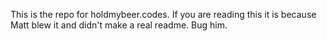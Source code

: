 This is the repo for holdmybeer.codes. If you are reading this it is because Matt blew it and didn't make a real readme. Bug him.